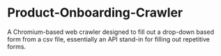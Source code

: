 # Product-Onboarding-Crawler
A Chromium-based web crawler designed to fill out a drop-down based form from a csv file, essentially an API stand-in for filling out repetitive forms.

